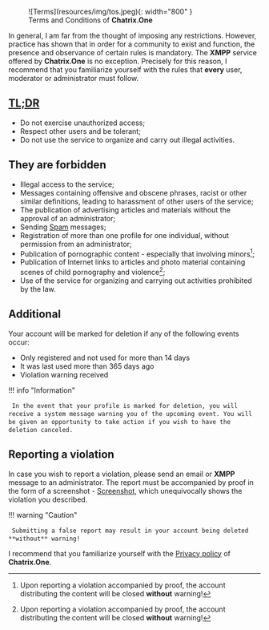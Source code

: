 <figure markdown>
   ![Terms](resources/img/tos.jpeg){: width="800" }
   <figcaption>Terms and Conditions of <b>Chatrix.One</b></figcaption>
</figure>

In general, I am far from the thought of imposing any restrictions. However, practice has shown that in order for a community to exist and function, the presence and observance of certain rules is mandatory. The **XMPP** service offered by **Chatrix.One** is no exception. Precisely for this reason, I recommend that you familiarize yourself with the rules that **every** user, moderator or administrator must follow.

## [TL;DR](https://bg.wikipedia.org/wiki/TL;DR)

- Do not exercise unauthorized access;
- Respect other users and be tolerant;
- Do not use the service to organize and carry out illegal activities.

## They are forbidden

- Illegal access to the service;
- Messages containing offensive and obscene phrases, racist or other similar definitions, leading to harassment of other users of the service;
- The publication of advertising articles and materials without the approval of an administrator;
- Sending [Spam](https://en.wikipedia.org/wiki/Spam) messages;
- Registration of more than one profile for one individual, without permission from an administrator;
- Publication of pornographic content - especially that involving minors[^1];
- Publication of Internet links to articles and photo material containing scenes of child pornography and violence[^1];
- Use of the service for organizing and carrying out activities prohibited by the law.

## Additional

Your account will be marked for deletion if any of the following events occur:

- Only registered and not used for more than 14 days
- It was last used more than 365 days ago
- Violation warning received

!!! info "Information"

     In the event that your profile is marked for deletion, you will receive a system message warning you of the upcoming event. You will be given an opportunity to take action if you wish to have the deletion canceled.

## Reporting a violation

In case you wish to report a violation, please send an email or **XMPP** message to an administrator. The report must be accompanied by proof in the form of a screenshot - [Screenshot](https://en.wikipedia.org/wiki/Screenshot), which unequivocally shows the violation you described.

!!! warning "Caution"

     Submitting a false report may result in your account being deleted **without** warning!

[^1]: Upon reporting a violation accompanied by proof, the account distributing the content will be closed **without** warning!

I recommend that you familiarize yourself with the [Privacy policy](https://docs.chatrix.one/en/privacy/) of **Chatrix.One**.
